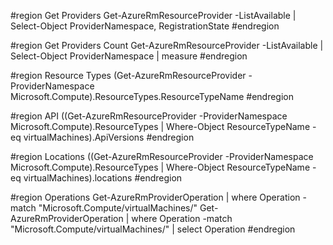 ﻿#region Get Providers
Get-AzureRmResourceProvider -ListAvailable | Select-Object ProviderNamespace, RegistrationState 
#endregion

#region Get Providers Count
Get-AzureRmResourceProvider -ListAvailable | Select-Object ProviderNamespace | measure
#endregion

#region Resource Types
(Get-AzureRmResourceProvider -ProviderNamespace Microsoft.Compute).ResourceTypes.ResourceTypeName
#endregion

#region API
((Get-AzureRmResourceProvider -ProviderNamespace Microsoft.Compute).ResourceTypes | Where-Object ResourceTypeName -eq virtualMachines).ApiVersions
#endregion

#region Locations
((Get-AzureRmResourceProvider -ProviderNamespace Microsoft.Compute).ResourceTypes | Where-Object ResourceTypeName -eq virtualMachines).locations
#endregion

#region Operations
Get-AzureRmProviderOperation | where Operation -match "Microsoft.Compute/virtualMachines/"
Get-AzureRmProviderOperation | where Operation -match "Microsoft.Compute/virtualMachines/" | select Operation
#endregion